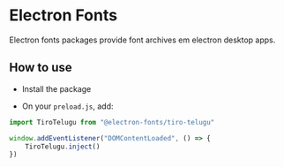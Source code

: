 # Electron Fonts

Electron fonts packages provide font archives em electron desktop apps.

## How to use

* Install the package

* On your `preload.js`, add:

```ts
import TiroTelugu from "@electron-fonts/tiro-telugu"

window.addEventListener("DOMContentLoaded", () => {
    TiroTelugu.inject()
})
```